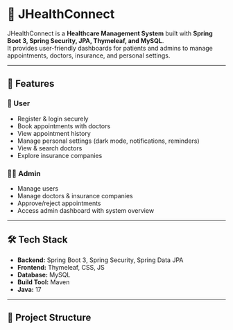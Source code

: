 # 🏥 JHealthConnect

JHealthConnect is a **Healthcare Management System** built with **Spring Boot 3, Spring Security, JPA, Thymeleaf, and MySQL**.  
It provides user-friendly dashboards for patients and admins to manage appointments, doctors, insurance, and personal settings.

---

## 🚀 Features

### 👤 User
- Register & login securely
- Book appointments with doctors
- View appointment history
- Manage personal settings (dark mode, notifications, reminders)
- View & search doctors
- Explore insurance companies

### 👨‍💼 Admin
- Manage users
- Manage doctors & insurance companies
- Approve/reject appointments
- Access admin dashboard with system overview

---

## 🛠️ Tech Stack
- **Backend:** Spring Boot 3, Spring Security, Spring Data JPA
- **Frontend:** Thymeleaf, CSS, JS
- **Database:** MySQL
- **Build Tool:** Maven
- **Java:** 17

---

## 📂 Project Structure

